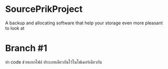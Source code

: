 # SourcePrikProject
A backup and allocating software that help your storage even more pleasant to look at

# Branch #1
ทำ code ช่วยเเยกไฟล์ ประเภทเดียวกันไว้ในโฟเดอร์เดียวกัน
